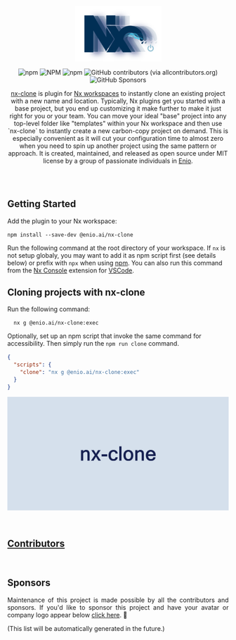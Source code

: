 <br>

<p align="center">
  <img width="197" src="https://github.com/enio-ireland/enio/blob/develop/images/nx-clone.png?raw=true">
</p>

<p align="center">
  <img alt="npm" src="https://img.shields.io/npm/v/@enio.ai/nx-clone?style=flat-square">
  <img alt="NPM" src="https://img.shields.io/npm/l/@enio.ai/nx-clone?style=flat-square">
  <img alt="npm" src="https://img.shields.io/npm/dm/@enio.ai/nx-clone?style=flat-square">
  <img alt="GitHub contributors (via allcontributors.org)" src="https://img.shields.io/github/all-contributors/enio-ireland/enio/develop?color=%23&style=flat-square">
  <img alt="GitHub Sponsors" src="https://img.shields.io/github/sponsors/enio-ireland?style=flat-square">
</p>

<p align="center">
  <a href="https://github.com/enio-ireland/enio/tree/develop/packages/nx-clone">nx-clone</a> is plugin for <a href="https://nx.dev">Nx workspaces</a> to instantly clone an existing project with a new name and location. Typically, Nx plugins get you started with a base project, but you end up customizing it make further to make it just right for you or your team. You can move your ideal "base" project into any top-level folder like "templates" within your Nx workspace and then use `nx-clone` to instantly create a new carbon-copy project on demand. This is especially convenient as it will cut your configuration time to almost zero when you need to spin up another project using the same pattern or approach. It is created, maintained, and released as open source under MIT license by a group of passionate individuals in <a href="https://github.com/enio-ireland/enio">Enio</a>.
</p>

<br>
<br>

## Getting Started

Add the plugin to your Nx workspace:

```shell script
npm install --save-dev @enio.ai/nx-clone
```

Run the following command at the root directory of your workspace. If `nx` is not setup globaly, you may want to add it as npm script first (see details below) or prefix with `npx` when using [npm](https://npmjs.com). You can also run this command from the [Nx Console](https://marketplace.visualstudio.com/items?itemName=nrwl.angular-console) extension for [VSCode](https://code.visualstudio.com).

## Cloning projects with nx-clone

Run the following command:

```shell script
  nx g @enio.ai/nx-clone:exec
```

Optionally, set up an npm script that invoke the same command for accessibility. Then simply run the `npm run clone` command.

```json
{
  "scripts": {
    "clone": "nx g @enio.ai/nx-clone:exec"
  }
}
```

<p align="center">
  <img src="https://github.com/enio-ireland/enio/blob/develop/images/nx-clone-exec-demo.gif?raw=true">
</p>

<br>

## [Contributors](https://github.com/enio-ireland/enio/blob/develop/CONTRIBUTORS.md)

<br>

## Sponsors

<p style="text-align: justify">
  Maintenance of this project is made possible by all the contributors and sponsors. If you'd like to sponsor this project and have your avatar or company logo appear below <a href="https://github.com/sponsors/enio-ireland">click here</a>. 💖
</p>

(This list will be automatically generated in the future.)
